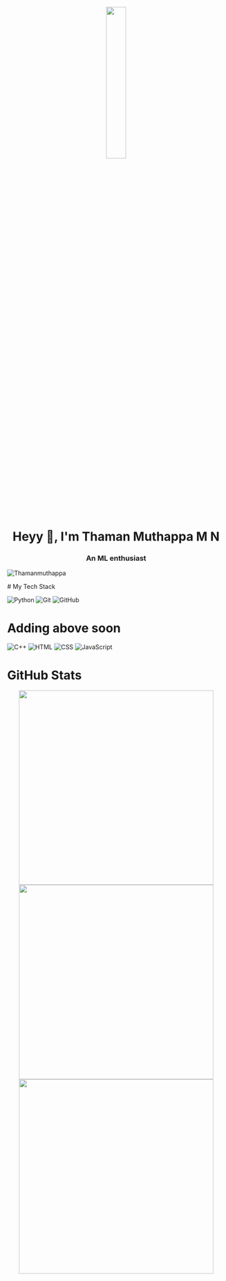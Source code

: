
<div align="center">
	<br>
	<img src="https://media.giphy.com/media/SWX0oj1Fzc58Cp4uzp/giphy.gif" width= "30%" height="30%">
</div>

<h1 align="center">Heyy 👋, I'm Thaman Muthappa M N</h1>
<h3 align="center">An ML enthusiast</h3>

<p align="left"> <img src="https://komarev.com/ghpvc/?username=Thamanmuthappa&label=Profile%20views&color=0e75b6&style=flat" alt="Thamanmuthappa" /> </p>
<!-- 
<p align="left"> <a href="https://github.com/ryo-ma/github-profile-trophy"><img src="https://github-profile-trophy.vercel.app/?username=Thamanmuthappa" alt="Thamanmuthappa" /></a> </p>
-->
# My Tech Stack

 <img src="https://img.shields.io/badge/-Python-yellow" alt="Python"> <img src="https://img.shields.io/badge/-Git-blue" alt="Git"> <img src="https://img.shields.io/badge/-GitHub-green" alt="GitHub">

# Adding above soon 

<img src="https://img.shields.io/badge/-C++-purple" alt="C++"> <img src="https://img.shields.io/badge/-HTML-red" alt="HTML"> <img src="https://img.shields.io/badge/-CSS-purple" alt="CSS"> <img src="https://img.shields.io/badge/-JavaScript-yellow" alt="JavaScript">
<!--
<img src="https://img.shields.io/badge/-MaterializeCSS-pink" alt="MaterializeCSS"> <img src="https://img.shields.io/badge/-React-blue" alt="React"> <img src="https://img.shields.io/badge/-Node-green" alt="Node"> <img src="https://img.shields.io/badge/-ExpressJS-purple" alt="ExpressJS"> <img src="https://img.shields.io/badge/-MongoDB-green" alt="MongoDB"> <img src="https://img.shields.io/badge/-Heroku-purple" alt="Heroku"> <img src="https://img.shields.io/badge/-Bootstrap-red" alt="Bootstrap"> <img src="https://img.shields.io/badge/-JQuery-yellow" alt="JQuery"> 
-->

# GitHub Stats
<p align="center">
    <img src="https://github-readme-stats.vercel.app/api?username=Thamanmuthappa&&show_icons=true&theme=blue-green&hide_border=true" max-width="100%" width="450px">
    <img src="https://github-readme-streak-stats.herokuapp.com/?user=Thamanmuthappa&theme=blue-green&hide_border=true" max-width="100%" width="450px">
    <img src="https://github-readme-stats.vercel.app/api/top-langs/?username=Thamanmuthappa&layout=compact&theme=blue-green&hide_border=true" max-width="100%" width="450px">
</p>






<!--
**Thamanmuthappa/Thamanmuthappa** is a ✨ _special_ ✨ repository because its `README.md` (this file) appears on your GitHub profile.

- 🔭 I’m currently working on ...
- 🌱 I’m currently learning ...
- 👯 I’m looking to collaborate on ...
- 🤔 I’m looking for help with ...
- 💬 Ask me about ...
- 📫 How to reach me: ...
- 😄 Pronouns: ...
- ⚡ Fun fact: ...
-->


